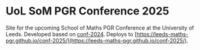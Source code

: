 # UoL SoM PGR Conference 2025

Site for the upcoming School of Maths PGR Conference at the University of Leeds. Developed based on [conf-2024](https://github.com/leeds-maths-pgr/conf-2024).
Deploys to [https://leeds-maths-pgr.github.io/conf-2025/](https://leeds-maths-pgr.github.io/conf-2025/).
